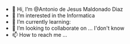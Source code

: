 - 👋 Hi, I’m @Antonio de Jesus Maldonado Diaz
- 👀 I’m interested in the Informatica
- 🌱 I’m currently learning:
- 💞️ I’m looking to collaborate on ... I'don't know
- 📫 How to reach me ...

<!---
AntonioDiaz323/AntonioDiaz323 is a ✨ special ✨ repository because its `README.md` (this file) appears on your GitHub profile.
You can click the Preview link to take a look at your changes.
--->
